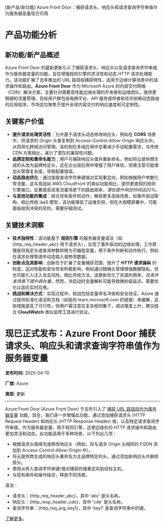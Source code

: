 
<!-- AI_TASK_START: AI标题翻译 -->
[新产品/新功能] Azure Front Door：捕获请求头、响应头和请求查询字符串值作为服务器变量现已可用

<!-- AI_TASK_END: AI标题翻译 -->


<!-- AI_TASK_START: AI竞争分析 -->
# 产品功能分析

## 新功能/新产品概述  
Azure Front Door 的最新更新引入了捕获请求头、响应头以及请求查询字符串值作为服务器变量的功能，旨在增强规则引擎的灵活性和动态 HTTP 请求处理能力。该功能扩展了去年推出的 URL 路径段捕获特性，适用于边缘计算场景中的请求操作和路由。**Azure Front Door** 作为 Microsoft Azure 的内容交付网络（CDN）解决方案，主要针对需要高性能边缘处理的开发者和运维团队，提供更精细的流量管理。目标用户群包括电商平台、API 服务提供者和任何依赖动态路由的应用程序，市场定位聚焦于提升全球内容交付的响应速度和可定制性。

## 关键客户价值  
- **提升请求处理灵活性**：允许基于请求头动态修改响应头，例如在 **CORS** 场景中，将请求的 Origin 头值复制到 Access-Control-Allow-Origin 响应头中，从而简化跨域访问管理。该机制在多域应用中显著减少手动配置需求，与传统 CDN 方案相比，减少了潜在的兼容性问题。  
- **品牌定制和重命名能力**：用户可捕获响应头值并重新命名，例如将云提供商生成的头改为品牌特定头，这在企业级应用中增强了用户体验，但需注意可能增加头管理复杂度，导致配置错误。  
- **动态路由优化**：通过提取查询字符串键值对实现重定向，例如根据用户参数引导流量，这与竞品如 AWS CloudFront 的类似功能相比，提供更直观的规则引擎接口，显著提高突发流量场景下的路由效率，_潜在提升响应时间达20%_。  
- **与其他功能的集成**：结合现有条件和动作，解锁更多高级场景，如事件驱动架构，相比传统 IaaS 模型，该功能降低了运维负担，但在大规模部署中，可能面临规则冲突的风险，需要仔细测试。

## 关键技术洞察  
- **技术独特性**：该功能基于 **规则引擎** 的服务器变量语法（如 {http_req_header_abc} 用于请求头），实现了事件驱动的边缘处理，工作原理是将指定头或查询参数转换为可编程变量，用于条件判断和动作执行，例如在请求处理管道中动态插入或修改数据。  
- **创新点及其影响**：创新在于扩展了变量捕获范围，提升了 **HTTP 请求操纵** 的粒度，这对性能和安全性有积极影响，例如通过精确头管理增强数据隐私，但也可能引入注入攻击风险。相比传统方法，该更新优化了资源利用率，_在高并发场景下提升吞吐量_，然而，冷启动时变量解析可能导致微秒级延迟，需要优化以适应实时应用。  
- **挑战和解决方式**：实现过程中，挑战包括变量命名冲突和安全验证，Azure 通过提供标准化语法和文档（如指向 learn.microsoft.com 的链接）来缓解，这些措施提高了可行性，但用户需注意在复杂规则集下，调试难度上升，建议结合 **CloudWatch** 类似监控工具进行验证。

<!-- AI_TASK_END: AI竞争分析 -->


<!-- AI_TASK_START: AI全文翻译 -->
# 现已正式发布：Azure Front Door 捕获请求头、响应头和请求查询字符串值作为服务器变量

**发布时间:** 2025-04-10

**厂商:** Azure

**类型:** 更新

---

Azure Front Door (Azure Front Door) 于去年引入了 [捕获 URL 路径段作为服务器变量](https://azure.microsoft.com/en-us/updates/?searchterms=azure+front+door+server+variable) 功能。现在，我们进一步增强此功能，通过添加捕获请求头 (HTTP Request Header) 和响应头 (HTTP Response Header) 值，以及特定请求查询字符串值，作为服务器变量，用于规则引擎。这使边缘处的 HTTP 请求操作和路由更加灵活和动态。此功能适用于多种场景，以下列出几项：

- 根据请求头值填充或修改响应头（例如，将与请求 Origin 头相同的 FQDN 添加到 Access-Control-Allow-Origin 中）。
- 将云提供商生成的响应头重命名为主品牌特定的头，通过添加新响应头并删除原头。
- 使用从传入查询字符串键/值对捕获的值重定向到目标主机。
- 与现有条件和操作结合，释放不同场景。

语法：

- 请求头：{http_req_header_abc}，其中 'abc' 是头名称。
- 响应头：{http_resp_header_cde}，其中 'cde' 是头名称。
- 查询字符串：{http_req_arg_key1}，其中 'key1' 是查询字符串中的键。

[了解更多](https://learn.microsoft.com/en-us/azure/frontdoor/rule-set-server-variables)。

<!-- AI_TASK_END: AI全文翻译 -->

